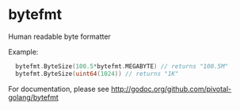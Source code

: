 bytefmt
=======

Human readable byte formatter

Example:

```go
  bytefmt.ByteSize(100.5*bytefmt.MEGABYTE) // returns "100.5M"
  bytefmt.ByteSize(uint64(1024)) // returns "1K"
```

For documentation, please see http://godoc.org/github.com/pivotal-golang/bytefmt

